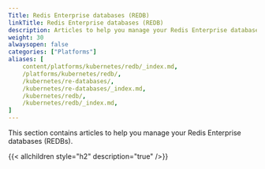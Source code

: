 ```yaml
---
Title: Redis Enterprise databases (REDB)
linkTitle: Redis Enterprise databases (REDB)
description: Articles to help you manage your Redis Enterprise databases (REDBs).
weight: 30
alwaysopen: false
categories: ["Platforms"]
aliases: [
    content/platforms/kubernetes/redb/_index.md,
    /platforms/kubernetes/redb/,
    /kubernetes/re-databases/,
    /kubernetes/re-databases/_index.md,
    /kubernetes/redb/,
    /kubernetes/redb/_index.md,
]
---
```


This section contains articles to help you manage your Redis Enterprise databases (REDBs).


{{< allchildren style="h2" description="true" />}}
